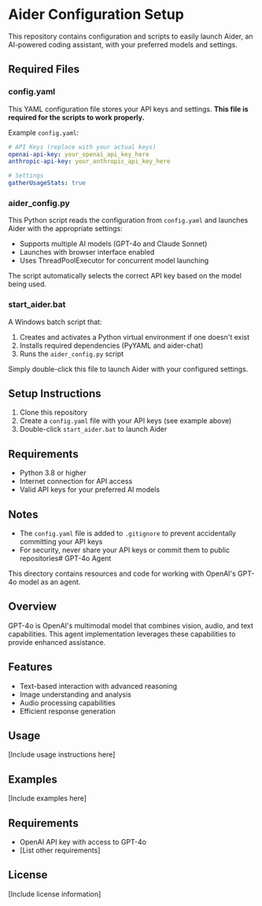 # Aider Configuration Setup

This repository contains configuration and scripts to easily launch Aider, an AI-powered coding assistant, with your preferred models and settings.

## Required Files

### config.yaml

This YAML configuration file stores your API keys and settings. **This file is required for the scripts to work properly.**

Example `config.yaml`:

```yaml
# API Keys (replace with your actual keys)
openai-api-key: your_openai_api_key_here
anthropic-api-key: your_anthropic_api_key_here

# Settings
gatherUsageStats: true
```

### aider_config.py

This Python script reads the configuration from `config.yaml` and launches Aider with the appropriate settings:

- Supports multiple AI models (GPT-4o and Claude Sonnet)
- Launches with browser interface enabled
- Uses ThreadPoolExecutor for concurrent model launching

The script automatically selects the correct API key based on the model being used.

### start_aider.bat

A Windows batch script that:

1. Creates and activates a Python virtual environment if one doesn't exist
2. Installs required dependencies (PyYAML and aider-chat)
3. Runs the `aider_config.py` script

Simply double-click this file to launch Aider with your configured settings.

## Setup Instructions

1. Clone this repository
2. Create a `config.yaml` file with your API keys (see example above)
3. Double-click `start_aider.bat` to launch Aider

## Requirements

- Python 3.8 or higher
- Internet connection for API access
- Valid API keys for your preferred AI models

## Notes

- The `config.yaml` file is added to `.gitignore` to prevent accidentally committing your API keys
- For security, never share your API keys or commit them to public repositories# GPT-4o Agent

This directory contains resources and code for working with OpenAI's GPT-4o model as an agent.

## Overview

GPT-4o is OpenAI's multimodal model that combines vision, audio, and text capabilities. This agent implementation leverages these capabilities to provide enhanced assistance.

## Features

- Text-based interaction with advanced reasoning
- Image understanding and analysis
- Audio processing capabilities
- Efficient response generation

## Usage

[Include usage instructions here]

## Examples

[Include examples here]

## Requirements

- OpenAI API key with access to GPT-4o
- [List other requirements]

## License

[Include license information]
